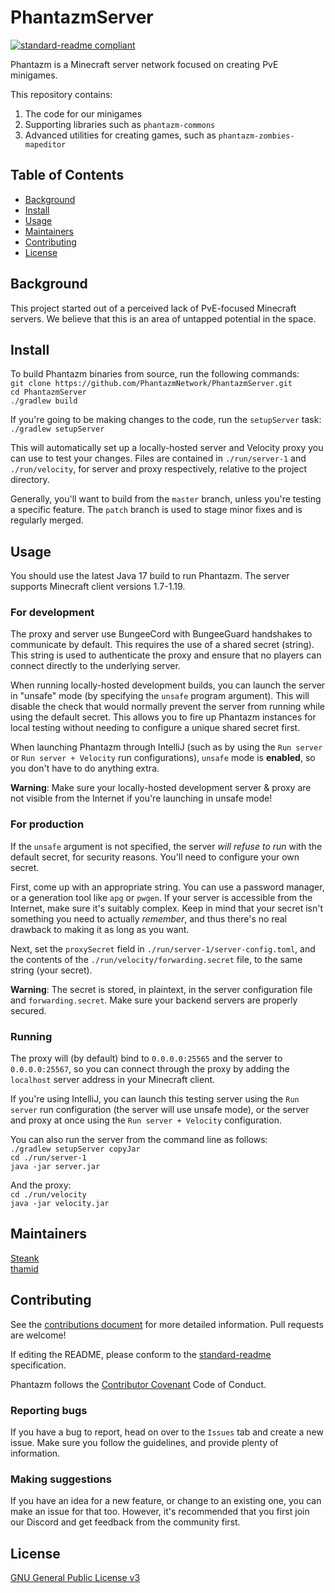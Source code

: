 # PhantazmServer

[![standard-readme compliant](https://img.shields.io/badge/readme%20style-standard-brightgreen.svg?style=flat-square)](https://github.com/RichardLitt/standard-readme)

Phantazm is a Minecraft server network focused on creating PvE minigames.

This repository contains:

1. The code for our minigames
2. Supporting libraries such as `phantazm-commons`
3. Advanced utilities for creating games, such as `phantazm-zombies-mapeditor`

## Table of Contents

- [Background](#background)
- [Install](#install)
- [Usage](#usage)
- [Maintainers](#maintainers)
- [Contributing](#contributing)
- [License](#license)

## Background

This project started out of a perceived lack of PvE-focused Minecraft servers. We believe that this is an area of
untapped potential in the space.

## Install

To build Phantazm binaries from source, run the following commands: \
`git clone https://github.com/PhantazmNetwork/PhantazmServer.git` \
`cd PhantazmServer` \
`./gradlew build`

If you're going to be making changes to the code, run the `setupServer` task: \
`./gradlew setupServer`

This will automatically set up a locally-hosted server and Velocity proxy you can use to test your changes. Files are
contained in `./run/server-1` and `./run/velocity`, for server and proxy respectively, relative to the project
directory.

Generally, you'll want to build from the `master` branch, unless you're testing a specific feature. The `patch` branch
is used to stage minor fixes and is regularly merged.

## Usage

You should use the latest Java 17 build to run Phantazm. The server supports Minecraft client versions 1.7-1.19.

### For development

The proxy and server use BungeeCord with BungeeGuard handshakes to communicate by default. This requires the use of a
shared secret (string). This string is used to authenticate the proxy and ensure that no players can connect directly to
the underlying server.

When running locally-hosted development builds, you can launch the server in "unsafe" mode (by specifying the `unsafe`
program argument). This will disable the check that would normally prevent the server from running while using the
default secret. This allows you to fire up Phantazm instances for local testing without needing to configure a unique
shared secret first.

When launching Phantazm through IntelliJ (such as by using the `Run server` or `Run server + Velocity` run
configurations), `unsafe` mode is **enabled**, so you don't have to do anything extra.

**Warning**: Make sure your locally-hosted development server & proxy are not visible from the Internet if you're
launching in unsafe mode!

### For production

If the `unsafe` argument is not specified, the server *will refuse to run* with the default secret, for security
reasons. You'll need to configure your own secret.

First, come up with an appropriate string. You can use a password manager, or a generation tool like `apg` or `pwgen`.
If your server is accessible from the Internet, make sure it's suitably complex. Keep in mind that your secret isn't
something you need to actually *remember*, and thus there's no real drawback to making it as long as you want.

Next, set the `proxySecret` field in `./run/server-1/server-config.toml`, and the contents of
the `./run/velocity/forwarding.secret` file,
to the same string
(your
secret).

**Warning**: The secret is stored, in plaintext, in the server configuration file and `forwarding.secret`. Make sure
your backend servers are properly secured.

### Running

The proxy will (by default) bind to `0.0.0.0:25565` and the server to `0.0.0.0:25567`, so you can connect through the
proxy by adding the `localhost` server address in your Minecraft client.

If you're using IntelliJ, you can launch this testing server using the `Run server` run configuration (the server will
use unsafe mode), or the server and proxy at once using the `Run server + Velocity` configuration.

You can also run the server from the command line as follows: \
`./gradlew setupServer copyJar` \
`cd ./run/server-1` \
`java -jar server.jar`

And the proxy: \
`cd ./run/velocity` \
`java -jar velocity.jar`

## Maintainers

[Steank](https://github.com/Steanky) \
[thamid](https://github.com/tahmid-23)

## Contributing

See the [contributions document](https://github.com/PhantazmNetwork/.github/blob/main/CONTRIBUTING.md) for more detailed
information. Pull requests are welcome!

If editing the README, please conform to the [standard-readme](https://github.com/RichardLitt/standard-readme)
specification.

Phantazm follows the [Contributor Covenant](http://contributor-covenant.org/version/1/3/0/) Code of Conduct.

### Reporting bugs

If you have a bug to report, head on over to the `Issues` tab and create a new issue. Make sure you follow the
guidelines, and provide plenty of information.

### Making suggestions

If you have an idea for a new feature, or change to an existing one, you can make an issue for that too. However, it's
recommended that you first join our Discord and get feedback from the community first.

## License

[GNU General Public License v3](LICENSE)
